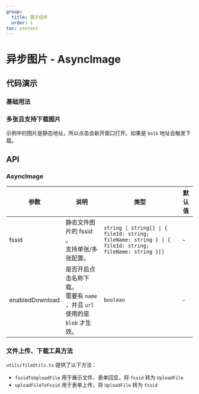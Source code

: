 ```yaml
---
group:
  title: 展示组件
  order: 1
toc: content
---
```


# 异步图片 - AsyncImage

## 代码演示

### 基础用法

<code src='../../src/demos/AsyncImage/basic.tsx'></code>

### 多张且支持下载图片

示例中的图片是静态地址，所以点击会新开窗口打开。如果是 `bolb` 地址会触发下载。

<code src='../../src/demos/AsyncImage/multiple.tsx'></code>

## API

### AsyncImage

| 参数 | 说明 | 类型 | 默认值 |
| --- | --- | --- | --- |
| fssid | 静态文件图片的 fssid 。<br/>支持单张/多张配置。 | `string \| string[] \| { fileId: string; fileName: string } \| { fileId: string; fileName: string }[]` | - |
| enabledDownload | 是否开启点击名称下载。<br/>需要有 `name` ，并且 `url` 使用的是 `blob` 才生效。 | `boolean` | - |

### 文件上传、下载工具方法

`utils/fileUtils.ts` 提供了以下方法：

- `fssidToUploadFile` 用于展示文件、表单回显，将 `fssid` 转为 `UploadFile`
- `uploadFileToFssid` 用于表单上传，将 `UploadFile` 转为 `fssid`
